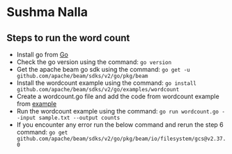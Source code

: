 # Sushma Nalla

## Steps to run the word count
*   Install go from [Go](https://go.dev/learn/)
*   Check the go version using the command: 
    ```go version```
*   Get the apache beam go sdk using the command:
    ```go get -u github.com/apache/beam/sdks/v2/go/pkg/beam```
*   Install the wordcount example using the command:
    ```go install github.com/apache/beam/sdks/v2/go/examples/wordcount```
*   Create a wordcount.go file and add the code from wordcount example from [example](https://github.com/apache/beam/tree/master/sdks/go/examples/wordcount
)
*   Run the wordcount example using the command:
    ```go run wordcount.go --input sample.txt --output counts```
*   If you encounter any error run the below command and rerun the step 6 command:
    ```go get github.com/apache/beam/sdks/v2/go/pkg/beam/io/filesystem/gcs@v2.37.0```

